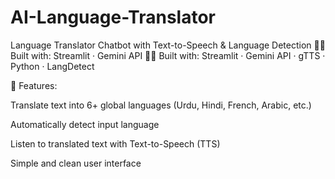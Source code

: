 # AI-Language-Translator
 Language Translator Chatbot with Text-to-Speech &amp; Language Detection  👨‍💻 Built with: Streamlit · Gemini API 
👨‍💻 Built with:
Streamlit · Gemini API · gTTS · Python · LangDetect

🎯 Features:

Translate text into 6+ global languages (Urdu, Hindi, French, Arabic, etc.)

Automatically detect input language

Listen to translated text with Text-to-Speech (TTS)

Simple and clean user interface
